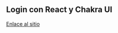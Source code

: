 ## Login con React y Chakra UI

[Enlace al sitio](https://brayanduranvelasquez.github.io/login-react-chakra/)
